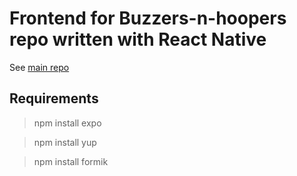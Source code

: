 # Frontend for Buzzers-n-hoopers repo written with React Native
See [main repo](https://github.com/jkgs1/Buzzers-n-hoopers)

## Requirements
>npm install expo

>npm install yup

>npm install formik

 